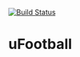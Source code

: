 [![Build Status](https://travis-ci.org/RobinThrift/uFootball.svg?branch=master)](https://travis-ci.org/RobinThrift/uFootball)

# uFootball

